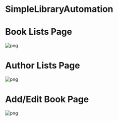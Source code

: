 # SimpleLibraryAutomation

# Book Lists Page
![png](https://github.com/oktayuyar/SimpleLibraryAutomation/blob/master/images/list_books.png "Book Lists Page")

# Author Lists Page
![png](https://github.com/oktayuyar/SimpleLibraryAutomation/blob/master/images/list_authors.png "Author Lists Page")

# Add/Edit Book Page
![png](https://github.com/oktayuyar/SimpleLibraryAutomation/blob/master/images/add_book.png "Add/Edit Book Page")

